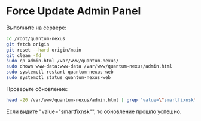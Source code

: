 # Force Update Admin Panel

Выполните на сервере:

```bash
cd /root/quantum-nexus
git fetch origin
git reset --hard origin/main
git clean -fd
sudo cp admin.html /var/www/quantum-nexus/
sudo chown www-data:www-data /var/www/quantum-nexus/admin.html
sudo systemctl restart quantum-nexus-web
sudo systemctl status quantum-nexus-web
```

Проверьте обновление:
```bash
head -20 /var/www/quantum-nexus/admin.html | grep "value=\"smartfixnsk\""
```

Если видите "value=\"smartfixnsk\"", то обновление прошло успешно.

